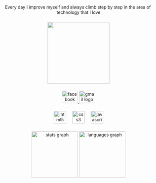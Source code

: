 <p align="center">Every day I improve myself and always climb step by step in the area of ​​technology that I love</p>

###

<div align="center">
  <img height="200" src="https://scontent.fxap4-1.fna.fbcdn.net/v/t39.30808-6/366742640_3684701785095686_8055195604061435919_n.jpg?_nc_cat=105&ccb=1-7&_nc_sid=6ee11a&_nc_eui2=AeHNggKnLZ4moFIqz5gbgB3530s69EZsjwHfSzr0RmyPAdckUqcpyrGkCocTF7O5drCucqkxlxjyXloBXi6FMFiM&_nc_ohc=lkEZ-nsWAfsQ7kNvgH50DDm&_nc_oc=AdjdWzug5CpWYh6zg2jB8M3m_n7FE1maW7xd_wuOT7RtefvtvTOyR_Z3vxCN1fLTXPU&_nc_zt=23&_nc_ht=scontent.fxap4-1.fna&_nc_gid=APgy9HADAjQplRVvtArJXto&oh=00_AYCgavdTyeEVHMf07ed7abL_SX2QIy1pFCT6Cqq3YwtxUA&oe=67B5597C"  />
</div>

###

<div align="center">
  <a href="https://www.facebook.com/Zanescoartfb" target="_blank">
    <img src="https://raw.githubusercontent.com/maurodesouza/profile-readme-generator/master/src/assets/icons/social/facebook/default.svg" width="52" height="40" alt="facebook logo"  />
  </a>
  <a href="arthursanderzanesco@gmail.com" target="_blank">
    <img src="https://raw.githubusercontent.com/maurodesouza/profile-readme-generator/master/src/assets/icons/social/gmail/default.svg" width="52" height="40" alt="gmail logo"  />
  </a>
</div>

###

<div align="center">
  <img src="https://cdn.jsdelivr.net/gh/devicons/devicon/icons/html5/html5-original.svg" height="40" alt="html5 logo"  />
  <img width="12" />
  <img src="https://cdn.jsdelivr.net/gh/devicons/devicon/icons/css3/css3-original.svg" height="40" alt="css3 logo"  />
  <img width="12" />
  <img src="https://cdn.jsdelivr.net/gh/devicons/devicon/icons/javascript/javascript-original.svg" height="40" alt="javascript logo"  />
</div>

###

<div align="center">
  <img src="https://github-readme-stats.vercel.app/api?username=ArthurZanesco2025&hide_title=false&hide_rank=false&show_icons=true&include_all_commits=true&count_private=true&disable_animations=false&theme=dracula&locale=en&hide_border=false&order=1" height="150" alt="stats graph"  />
  <img src="https://github-readme-stats.vercel.app/api/top-langs?username=ArthurZanesco2025&locale=en&hide_title=false&layout=compact&card_width=320&langs_count=5&theme=dracula&hide_border=false&order=2" height="150" alt="languages graph"  />
</div>

###
